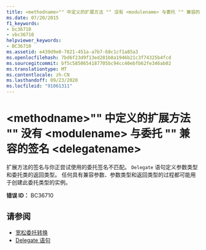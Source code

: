 ```yaml
---
title: <methodname>"" 中定义的扩展方法 "" 没有 <modulename> 与委托 "" 兼容的签名 <delegatename>
ms.date: 07/20/2015
f1_keywords:
- bc36710
- vbc36710
helpviewer_keywords:
- BC36710
ms.assetid: e439d9e0-7821-451a-a7b7-68c1cf1a85a3
ms.openlocfilehash: 7bd6f23d9f13ed281b8a1946b21c3f74325b4fcd
ms.sourcegitcommit: bf5c5850654187705bc94cc40ebfb62fe346ab02
ms.translationtype: MT
ms.contentlocale: zh-CN
ms.lasthandoff: 09/23/2020
ms.locfileid: "91061311"
---
```

# <a name="extension-method-methodname-defined-in-modulename-does-not-have-a-signature-compatible-with-delegate-delegatename"></a>\<methodname>"" 中定义的扩展方法 "" 没有 \<modulename> 与委托 "" 兼容的签名 \<delegatename>

扩展方法的签名与你正尝试使用的委托签名不匹配。 `Delegate` 语句定义参数类型和委托类的返回类型。 任何具有兼容参数、参数类型和返回类型的过程都可能用于创建此委托类型的实例。  
  
 **错误 ID：** BC36710  
  
## <a name="see-also"></a>请参阅

- [宽松委托转换](../programming-guide/language-features/delegates/relaxed-delegate-conversion.md)
- [Delegate 语句](../language-reference/statements/delegate-statement.md)
